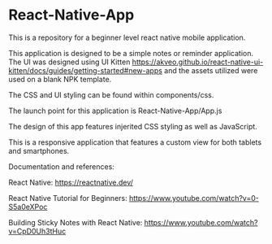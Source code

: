 # React-Native-App
This is a repository for a beginner level react native mobile application.

This application is designed to be a simple notes or reminder application. The UI was designed using UI Kitten https://akveo.github.io/react-native-ui-kitten/docs/guides/getting-started#new-apps and the assets utilized were used on a blank NPK template.

The CSS and UI styling can be found within components/css.

The launch point for this application is React-Native-App/App.js

The design of this app features injerited CSS styling as well as JavaScript.

This is a responsive application that features a custom view for both tablets and smartphones.

Documentation and references:

React Native:
https://reactnative.dev/

React Native Tutorial for Beginners:
https://www.youtube.com/watch?v=0-S5a0eXPoc

Building Sticky Notes with React Native:
https://www.youtube.com/watch?v=CpD0Uh3tHuc